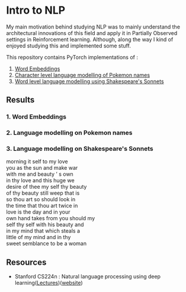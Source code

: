 # Intro to NLP
 
My main motivation behind studying NLP was to mainly understand the architectural innovations of this field and apply it in Partially Observed settings in Reinforcement learning.
Although, along the way I kind of enjoyed studying this and implemented some stuff.

This repository contains PyTorch implementations of :
1. [Word Embeddings](https://github.com/jayeshk7/Intro-to-NLP/tree/master/Word%20embeddings)
2. [Character level language modelling of Pokemon names](https://github.com/jayeshk7/Intro-to-NLP/tree/master/Language%20Models/Character%20level)
3. [Word level language modelling using Shakespeare's Sonnets](https://github.com/jayeshk7/Intro-to-NLP/tree/master/Language%20Models/Word%20LM)


## Results

### 1. Word Embeddings



### 2. Language modelling on Pokemon names


### 3. Language modelling on Shakespeare's Sonnets

 morning it self to my love <br/>
 you as the sun and make war <br/>
 with me and beauty ’ s own <br/>
 in thy love and this huge we <br/>
 desire of thee my self thy beauty <br/>
 of thy beauty still weep that is <br/>
 so thou art so should look in <br/>
 the time that thou art twice in <br/>
 love is the day and in your <br/>
 own hand takes from you should my<br/> 
 self thy self with his beauty and <br/>
 in my mind that which steals a <br/>
 little of my mind and in thy <br/>
 sweet semblance to be a woman
 
## Resources
- Stanford CS224n : Natural language processing using deep learning([Lectures](https://www.youtube.com/playlist?list=PLoROMvodv4rOhcuXMZkNm7j3fVwBBY42z))([website](http://web.stanford.edu/class/cs224n/))